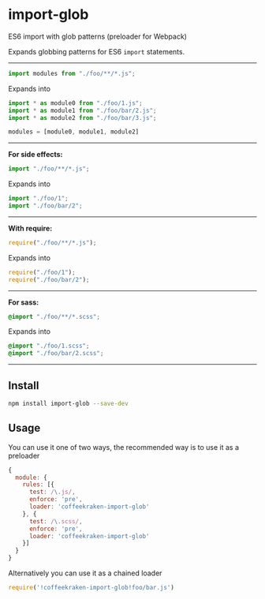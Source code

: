 # import-glob
ES6 import with glob patterns (preloader for Webpack)

Expands globbing patterns for ES6 `import` statements.

---
```js
import modules from "./foo/**/*.js";
```
Expands into
```js
import * as module0 from "./foo/1.js";
import * as module1 from "./foo/bar/2.js";
import * as module2 from "./foo/bar/3.js";

modules = [module0, module1, module2]
```
---
__For side effects:__

```js
import "./foo/**/*.js";
```
Expands into
```js
import "./foo/1";
import "./foo/bar/2";
```
---
__With require:__

```js
require("./foo/**/*.js");
```
Expands into
```js
require("./foo/1");
require("./foo/bar/2");
```
---
__For sass:__

```scss
@import "./foo/**/*.scss";
```
Expands into
```scss
@import "./foo/1.scss";
@import "./foo/bar/2.scss";
```

---

## Install
```sh
npm install import-glob --save-dev
```

## Usage
You can use it one of two ways, the recommended way is to use it as a preloader

```js
{
  module: {
    rules: [{
      test: /\.js/,
      enforce: 'pre',
      loader: 'coffeekraken-import-glob'
    }, {
      test: /\.scss/,
      enforce: 'pre',
      loader: 'coffeekraken-import-glob'
    }]
  }
}
```

Alternatively you can use it as a chained loader
```js
require('!coffeekraken-import-glob!foo/bar.js')
```
